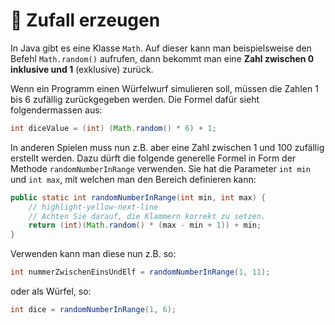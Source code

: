 # 📖 Zufall erzeugen

In Java gibt es eine Klasse `Math`. Auf dieser kann man beispielsweise den
Befehl `Math.random()` aufrufen, dann bekommt man eine **Zahl zwischen 0
inklusive und 1** (exklusive) zurück.

Wenn ein Programm einen Würfelwurf simulieren soll, müssen die Zahlen 1 bis 6
zufällig zurückgegeben werden. Die Formel dafür sieht folgendermassen aus:

```java title="6er Würfel"
int diceValue = (int) (Math.random() * 6) + 1;
```

In anderen Spielen muss nun z.B. aber eine Zahl zwischen 1 und 100 zufällig
erstellt werden. Dazu dürft die folgende generelle Formel in Form der Methode
`randomNumberInRange` verwenden. Sie hat die Parameter `int min` und `int max`,
mit welchen man den Bereich definieren kann:

```java title="Generelle Zufallszahl Formel"
public static int randomNumberInRange(int min, int max) {
    // highlight-yellow-next-line
    // Achten Sie darauf, die Klammern korrekt zu setzen.
    return (int)(Math.random() * (max - min + 1)) + min;
}
```

Verwenden kann man diese nun z.B. so:

```java
int nummerZwischenEinsUndElf = randomNumberInRange(1, 11);
```

oder als Würfel, so:

```java
int dice = randomNumberInRange(1, 6);
```
